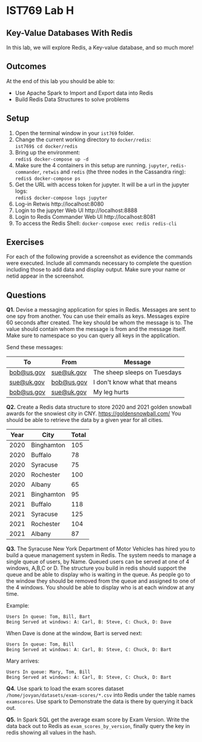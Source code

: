 # IST769 Lab H
## Key-Value Databases With Redis

In this lab, we will explore Redis, a Key-value database, and so much more! 

## Outcomes

At the end of this lab you should be able to:

- Use Apache Spark to Import and Export data into Redis
- Build Redis Data Structures to solve problems

## Setup

1. Open the terminal window in your `ist769` folder.
1. Change the current working directory to `docker/redis`:  
`ist769$ cd docker/redis`
1. Bring up the environment:  
`redis$ docker-compose up -d`
1. Make sure the 4 containers in this setup are running. `jupyter`,  `redis-commander`, `retwis` and `redis` (the three nodes in the Cassandra ring):  
`redis$ docker-compose ps`
1. Get the URL with access token for jupyter. It will be a url in the jupyter logs:  
`redis$ docker-compose logs jupyter`
1. Log-in Retwis http://localhost:8080 
1. Login to the jupyter Web UI http://localhost:8888 
1. Login to Redis Commander Web UI http://localhost:8081
1. To access the Redis Shell: 
`docker-compose exec redis redis-cli`

## Exercises

For each of the following provide a screenshot as evidence the commands were executed. Include all commands necessary to complete the question including those to add data and display output. Make sure your name or netid appear in the screenshot.

## Questions

**Q1.** Devise a messaging application for spies in Redis. Messages are sent to one spy from another. You can use their emails as keys. Messages expire 60 seconds after created. The key should be whom the message is to. The value should contain whom the message is from and the message itself. Make sure to namespace so you can query all keys in the application.

Send these messages:

| To | From | Message |
|---|---|---|
| bob@us.gov | sue@uk.gov | The sheep sleeps on Tuesdays |
| sue@uk.gov | bob@us.gov | I don't know what that means |
| bob@us.gov | sue@uk.gov | My leg hurts |

**Q2.** Create a Redis data structure to store 2020 and 2021 golden snowball awards for the snowiest city in CNY. https://goldensnowball.com/ You should be able to retrieve the data by a given year for all cities.

|Year|City|Total|
|---|---|---|
| 2020 | Binghamton | 105 |
| 2020 | Buffalo | 78 |
| 2020 | Syracuse | 75 |
| 2020 | Rochester | 100 |
| 2020 | Albany | 65 |
| 2021 | Binghamton | 95 |
| 2021 | Buffalo | 118 |
| 2021 | Syracuse | 125 |
| 2021 | Rochester | 104 |
| 2021 | Albany | 87 |

**Q3.** The Syracuse New York Department of Motor Vehicles has hired you to build a queue management system in Redis. The system needs to manage a single queue of users, by Name. Queued users can be served at one of 4 windows, A,B,C or D. The structure you build in redis should support the queue and be able to display who is waiting in the queue. As people go to the window they should be removed from the queue and assigned to one of the 4 windows. You should be able to display who is at each window at any time. 

Example:

```
Users In queue: Tom, Bill, Bart
Being Served at windows: A: Carl, B: Steve, C: Chuck, D: Dave
```

When Dave is done at the window, Bart is served next:

```
Users In queue: Tom, Bill
Being Served at windows: A: Carl, B: Steve, C: Chuck, D: Bart
```

Mary arrives:
```
Users In queue: Mary, Tom, Bill
Being Served at windows: A: Carl, B: Steve, C: Chuck, D: Bart
```

**Q4.** Use spark to load the exam scores dataset `/home/jovyan/datasets/exam-scores/*.csv` into Redis under the table names `examscores`. Use spark to Demonstrate the data is there by querying it back out.

**Q5.** In Spark SQL get the average exam score by Exam Version. Write the data back out to Redis as `exam_scores_by_version`, finally query the key in redis showing all values in the hash. 